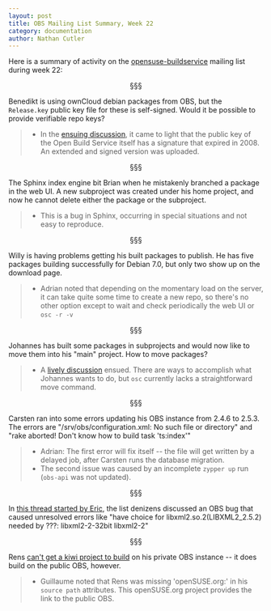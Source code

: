 ```yaml
---
layout: post
title: OBS Mailing List Summary, Week 22
category: documentation
author: Nathan Cutler
---
```


Here is a summary of activity on the
[opensuse-buildservice](http://lists.opensuse.org/opensuse-buildservice/)
mailing list during week 22:

<p align="center">§§§</p>

Benedikt is using ownCloud debian packages from OBS, but the `Release.key`
public key file for these is self-signed. Would it be possible to provide
verifiable repo keys?
> * In the <a
> href="http://lists.opensuse.org/opensuse-buildservice/2014-05/msg00116.html">ensuing
> discussion</a>, it came to light that the public key of the Open Build
> Service itself has a signature that expired in 2008. An extended and
> signed version was uploaded.

<p align="center">§§§</p>

The Sphinx index engine bit Brian when he mistakenly branched a package in
the web UI. A new subproject was created under his home project, and now he
cannot delete either the package or the subproject.
> * This is a bug in Sphinx, occurring in special situations and not easy
> to reproduce.

<p align="center">§§§</p>

Willy is having problems getting his built packages to publish. He has five
packages building successfully for Debian 7.0, but only two show up on the
download page.
> * Adrian noted that depending on the momentary load on the
> server, it can take quite some time to create a new repo, so there's no
> other option except to wait and check periodically the web UI or `osc -r -v` 

<p align="center">§§§</p>

Johannes has built some packages in subprojects and would now like to move
them into his "main" project. How to move packages?
> * A <a
> href="http://lists.opensuse.org/opensuse-buildservice/2014-05/msg00129.html">lively
> discussion</a> ensued. There are ways to accomplish what Johannes wants
> to do, but `osc` currently lacks a straightforward move command.

<p align="center">§§§</p>

Carsten ran into some errors updating his OBS instance from 2.4.6 to 2.5.3.
The errors are "/srv/obs/configuration.xml: No such file or directory"
and "rake aborted! Don't know how to build task 'ts:index'"
> * Adrian: The first error will fix itself -- the file will get written by a
> delayed job, after Carsten runs the database migration.
> * The second issue was caused by an incomplete `zypper up` run (`obs-api`
> was not updated).

<p align="center">§§§</p>

In <a
href="http://lists.opensuse.org/opensuse-buildservice/2014-05/msg00152.html">this
thread started by Eric</a>, the list denizens discussed an OBS bug that
caused unresolved errors like "have choice for libxml2.so.2(LIBXML2_2.5.2)
needed by ???: libxml2-2-32bit libxml2-2"

<p align="center">§§§</p>

Rens <a
href="http://lists.opensuse.org/opensuse-buildservice/2014-05/msg00155.html">can't
get a kiwi project to build</a> on his private OBS instance -- it does
build on the public OBS, however.
> * Guillaume noted that Rens was missing 'openSUSE.org:' in his `source
> path` attributes. This openSUSE.org project provides the link to the
> public OBS.

